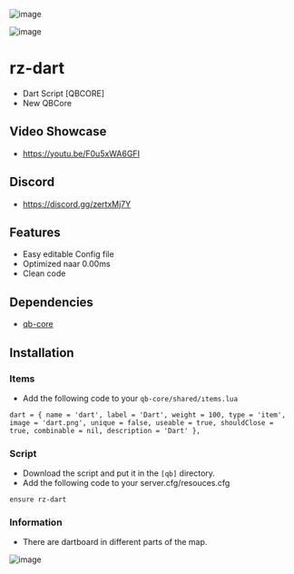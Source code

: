 ![image]([https://cdn.discordapp.com/attachments/352733374235803648/1115443897724842106/relaseDART.png](https://cdn.discordapp.com/attachments/1186357096216801381/1207048476140118016/DAR.png?ex=65de3a7e&is=65cbc57e&hm=a65bfc6d7f21e441c1a4bb7e479098cc1cbc6e8f5bf3dc63d870c24f4c8bb736&))

![image](https://cdn.discordapp.com/attachments/348332068574461953/1115376235908968601/code.png)

# rz-dart
- Dart Script [QBCORE]
- New QBCore

## Video Showcase
- https://youtu.be/F0u5xWA6GFI
## Discord
- https://discord.gg/zertxMj7Y

## Features
- Easy editable Config file
- Optimized naar 0.00ms
- Clean code

## Dependencies
- [qb-core](https://github.com/qbcore-framework/qb-core)

## Installation

### Items
- Add the following code to your `qb-core/shared/ıtems.lua`
```
dart = { name = 'dart', label = 'Dart', weight = 100, type = 'item', image = 'dart.png', unique = false, useable = true, shouldClose = true, combinable = nil, description = 'Dart' },

```

### Script
- Download the script and put it in the `[qb]` directory.
- Add the following code to your server.cfg/resouces.cfg

```
ensure rz-dart
```

### Information
- There are dartboard in different parts of the map.

![image](https://cdn.discordapp.com/attachments/1114299119385718844/1115136871417262211/SPOILER_Untitled_design.png)
